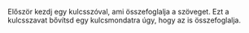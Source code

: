 Először kezdj egy kulcsszóval, ami összefoglalja a szöveget. Ezt a kulcsszavat bővítsd egy kulcsmondatra úgy, hogy az is összefoglalja.